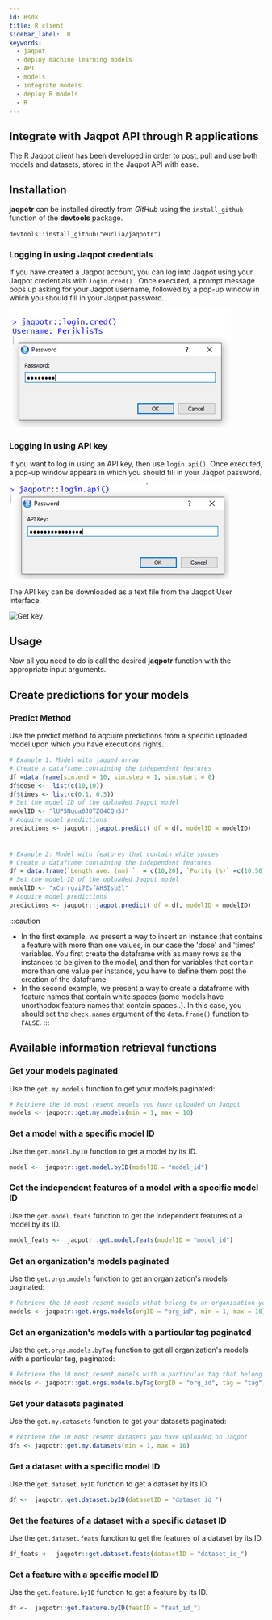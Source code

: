 ```yaml
---
id: Rsdk
title: R client
sidebar_label:  R
keywords:
  - jaqpot
  - deploy machine learning models
  - API
  - models
  - integrate models
  - deploy R models 
  - R
---
```



## Integrate with Jaqpot API through R applications

The R Jaqpot client has been developed in order to post, pull and use both models and datasets, stored in the Jaqpot API with ease. 

## Installation

**jaqpotr** can be installed directly from *GitHub* using the `install_github` function of the **devtools** package. 

`devtools::install_github("euclia/jaqpotr")` 



### Logging in using Jaqpot credentials

If you have created a Jaqpot account, you can log into Jaqpot using your Jaqpot credentials with `login.cred()` . Once executed, a prompt message pops up asking for your Jaqpot username, followed by a pop-up window in which you should fill in your Jaqpot password.

![Log in using Jaqpot credentials](./assets/jaqpotcred.png)

### Logging in using API key

If you want to log in using an API key, then use `login.api()`. Once executed, a pop-up window appears in which you should fill in your Jaqpot password.  

![Log in using Jaqpot credentials](./assets/jaqpotapi.png)

The API key can be downloaded as a text file from the Jaqpot User Interface. 

![Get key](./assets/getkey.png)

## Usage 

Now all you need to do is call the desired **jaqpotr** function with the appropriate input arguments. 

## Create predictions for your models

### Predict Method

Use the predict method to aqcuire predictions from a specific uploaded model upon which you have executions rights.

```r
# Example 1: Model with jagged array
# Create a dataframe containing the independent features
df =data.frame(sim.end = 10, sim.step = 1, sim.start = 0)
df$dose <-  list(c(10,10))
df$times <- list(c(0.1, 0.5))
# Set the model ID of the uploaded Jaqpot model
modelID <- "lUP5Nqoa6JOTZG4CQnSJ"
# Acquire model predictions
predictions <- jaqpotr::jaqpot.predict( df = df, modelID = modelID)


# Example 2: Model with features that contain white spaces
# Create a dataframe containing the independent features
df = data.frame(`Length ave. (nm) `  = c(10,20), `Purity (%)` =c(10,50),  `Zave (12.5 ug/ml)` = c(0.1,0.2), check.names = FALSE)
# Set the model ID of the uploaded Jaqpot model
modelID <- "xCurrgzi7ZsfAHSIsb2l"
# Acquire model predictions
predictions <- jaqpotr::jaqpot.predict( df = df, modelID = modelID)

```

:::caution
* In the first example, we present a way to insert an instance that contains a feature with more than one values, in our case the 'dose' and 'times' variables. You first create the dataframe with as many rows as the instances to be given to the model, and then for variables that contain more than one value per instance, you have to define them post the creation of the dataframe
* In the second example, we present a way to create a dataframe with feature names that contain white spaces (some models have unorthodox feature names that contain spaces..). In this case, you should set the `check.names` argument of the `data.frame()` function to `FALSE`.
:::


## Available information retrieval functions

### Get your models paginated

Use the ```get.my.models``` function to get your models paginated:
```r
# Retrieve the 10 most resent models you have uploaded on Jaqpot
models <- jaqpotr::get.my.models(min = 1, max = 10)
```


### Get a model with a specific model ID

Use the ```get.model.byID``` function to get a model by its ID.
```r
model <-  jaqpotr::get.model.byID(modelID = "model_id")
```

### Get the independent features of a model with a specific model ID

Use the ```get.model.feats``` function to get the independent features of a model by its ID.
```r
model_feats <-  jaqpotr::get.model.feats(modelID = "model_id")
```


### Get an organization's models paginated

Use the ```get.orgs.models``` function to get an organization's models paginated:

```r
# Retrieve the 10 most resent models wthat belong to an organisation you are member of
models <- jaqpotr::get.orgs.models(orgID = "org_id", min = 1, max = 10)
```


### Get an organization's models with a particular tag paginated

Use the ```get.orgs.models.byTag``` function to get all organization's models with a particular tag, paginated:
```r
# Retrieve the 10 most resent models with a particular tag that belong to an organisation you are member of
models <- jaqpotr::get.orgs.models.byTag(orgID = "org_id", tag = "tag", min = 1, max = 10)
```


### Get your datasets paginated

Use the ```get.my.datasets``` function to get your datasets paginated:
```r
# Retrieve the 10 most resent datasets you have uploaded on Jaqpot
dfs <- jaqpotr::get.my.datasets(min = 1, max = 10)
```



### Get a dataset with a specific model ID

Use the ```get.dataset.byID``` function to get a dataset by its ID.
```r
df <-  jaqpotr::get.dataset.byID(datasetID = "dataset_id_")
```


### Get the features of a dataset with a specific dataset ID

Use the ```get.dataset.feats``` function to get the features of a dataset by its ID.
```r
df_feats <-  jaqpotr::get.dataset.feats(datasetID = "dataset_id_")
```

### Get a feature with a specific model ID

Use the ```get.feature.byID``` function to get a feature by its ID.
```r
df <-  jaqpotr::get.feature.byID(featID = "feat_id_")
```
